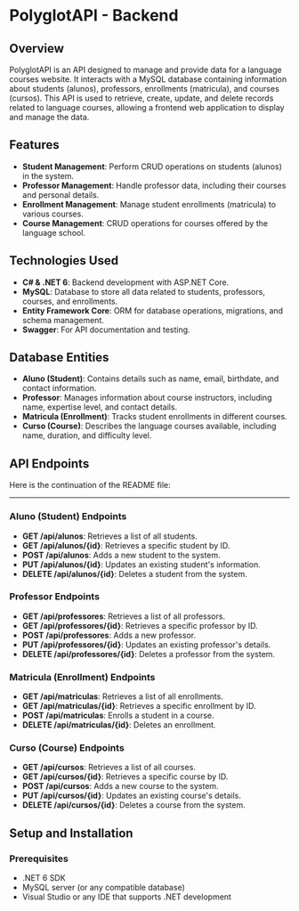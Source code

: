 # PolyglotAPI - Backend

## Overview
PolyglotAPI is an API designed to manage and provide data for a language courses website. It interacts with a MySQL database containing information about students (alunos), professors, enrollments (matricula), and courses (cursos). This API is used to retrieve, create, update, and delete records related to language courses, allowing a frontend web application to display and manage the data.

## Features
- **Student Management**: Perform CRUD operations on students (alunos) in the system.
- **Professor Management**: Handle professor data, including their courses and personal details.
- **Enrollment Management**: Manage student enrollments (matricula) to various courses.
- **Course Management**: CRUD operations for courses offered by the language school.

## Technologies Used
- **C# & .NET 6**: Backend development with ASP.NET Core.
- **MySQL**: Database to store all data related to students, professors, courses, and enrollments.
- **Entity Framework Core**: ORM for database operations, migrations, and schema management.
- **Swagger**: For API documentation and testing.

## Database Entities
- **Aluno (Student)**: Contains details such as name, email, birthdate, and contact information.
- **Professor**: Manages information about course instructors, including name, expertise level, and contact details.
- **Matricula (Enrollment)**: Tracks student enrollments in different courses.
- **Curso (Course)**: Describes the language courses available, including name, duration, and difficulty level.

## API Endpoints
Here is the continuation of the README file:

---

### Aluno (Student) Endpoints
- **GET /api/alunos**: Retrieves a list of all students.
- **GET /api/alunos/{id}**: Retrieves a specific student by ID.
- **POST /api/alunos**: Adds a new student to the system.
- **PUT /api/alunos/{id}**: Updates an existing student's information.
- **DELETE /api/alunos/{id}**: Deletes a student from the system.

### Professor Endpoints
- **GET /api/professores**: Retrieves a list of all professors.
- **GET /api/professores/{id}**: Retrieves a specific professor by ID.
- **POST /api/professores**: Adds a new professor.
- **PUT /api/professores/{id}**: Updates an existing professor's details.
- **DELETE /api/professores/{id}**: Deletes a professor from the system.

### Matricula (Enrollment) Endpoints
- **GET /api/matriculas**: Retrieves a list of all enrollments.
- **GET /api/matriculas/{id}**: Retrieves a specific enrollment by ID.
- **POST /api/matriculas**: Enrolls a student in a course.
- **DELETE /api/matriculas/{id}**: Deletes an enrollment.

### Curso (Course) Endpoints
- **GET /api/cursos**: Retrieves a list of all courses.
- **GET /api/cursos/{id}**: Retrieves a specific course by ID.
- **POST /api/cursos**: Adds a new course to the system.
- **PUT /api/cursos/{id}**: Updates an existing course's details.
- **DELETE /api/cursos/{id}**: Deletes a course from the system.

## Setup and Installation

### Prerequisites
- .NET 6 SDK
- MySQL server (or any compatible database)
- Visual Studio or any IDE that supports .NET development
```

